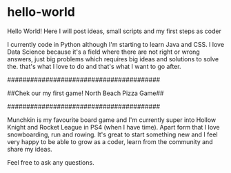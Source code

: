# hello-world
Hello World! Here I will post ideas, small scripts and my first steps as coder

I currently code in Python although I'm starting to learn Java and CSS. I love Data Science because it's a field where there are not right or wrong answers, just big problems which requires big ideas and solutions to solve the. that's what I love to do and that's what I want to go after. 

########################################

##Chek our my first game! North Beach Pizza Game##

########################################


Munchkin is my favourite board game and I'm currently super into Hollow Knight and Rocket League in PS4 (when I have time). Apart form that I love snowboarding, run and rowing. It's great to start something new and I feel very happy to be able to grow as a coder, learn from the community and share my ideas. 

Feel free to ask any questions. 
